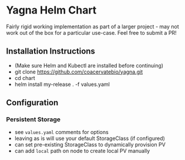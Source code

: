 # Yagna Helm Chart

Fairly rigid working implementation as part of a larger project - may not work out of the box for a particular use-case. Feel free to submit a PR!

## Installation Instructions
- (Make sure Helm and Kubectl are installed before continuing)
- git clone https://github.com/coacervatebio/yagna.git
- cd chart
- helm install my-release . -f values.yaml

## Configuration

### Persistent Storage
- see `values.yaml` comments for options
- leaving as is will use your default StorageClass (if configured)
- can set pre-existing StorageClass to dynamically provision PV
- can add `local` path on node to create local PV manually